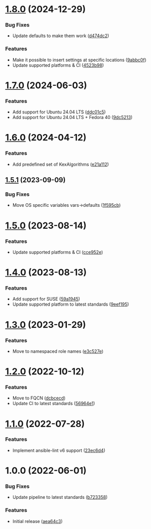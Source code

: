 # [1.8.0](https://github.com/de-it-krachten/ansible-role-openssh/compare/v1.7.0...v1.8.0) (2024-12-29)


### Bug Fixes

* Update defaults to make them work ([d474dc2](https://github.com/de-it-krachten/ansible-role-openssh/commit/d474dc283481df338bff2f7f18dcbe78fb80da39))


### Features

* Make it possible to insert settings at specific locations ([9abbc0f](https://github.com/de-it-krachten/ansible-role-openssh/commit/9abbc0facaece0eb7aa24ea0036183315ae1e5d0))
* Update supported platforms & CI ([4523b98](https://github.com/de-it-krachten/ansible-role-openssh/commit/4523b98b18b432871a8a87550055c5a9122cd3a7))

# [1.7.0](https://github.com/de-it-krachten/ansible-role-openssh/compare/v1.6.0...v1.7.0) (2024-06-03)


### Features

* Add support for Ubuntu 24.04 LTS ([ddc01c5](https://github.com/de-it-krachten/ansible-role-openssh/commit/ddc01c5d17e20608176e1e8b86a44e49b9c98a6c))
* Add support for Ubuntu 24.04 LTS + Fedora 40 ([9dc5213](https://github.com/de-it-krachten/ansible-role-openssh/commit/9dc52133d6d4d93a8791953f3f9bad007249b35c))

# [1.6.0](https://github.com/de-it-krachten/ansible-role-openssh/compare/v1.5.1...v1.6.0) (2024-04-12)


### Features

* Add predefined set of KexAlgorithms ([e21a112](https://github.com/de-it-krachten/ansible-role-openssh/commit/e21a112e34770ec591524cd711186ed353b6157c))

## [1.5.1](https://github.com/de-it-krachten/ansible-role-openssh/compare/v1.5.0...v1.5.1) (2023-09-09)


### Bug Fixes

* Move OS specific variables vars->defaults ([1f595cb](https://github.com/de-it-krachten/ansible-role-openssh/commit/1f595cb24187f9cde14cec8561f470468ddbb208))

# [1.5.0](https://github.com/de-it-krachten/ansible-role-openssh/compare/v1.4.0...v1.5.0) (2023-08-14)


### Features

* Update supported platforms & CI ([cce952e](https://github.com/de-it-krachten/ansible-role-openssh/commit/cce952e67718fd64a34bb9a9dbc6dae93180d512))

# [1.4.0](https://github.com/de-it-krachten/ansible-role-openssh/compare/v1.3.0...v1.4.0) (2023-08-13)


### Features

* Add support for SUSE ([59a1945](https://github.com/de-it-krachten/ansible-role-openssh/commit/59a1945d11b541fe4b7cd625c5e57f6499733fd8))
* Update supported platform to latest standards ([9eef195](https://github.com/de-it-krachten/ansible-role-openssh/commit/9eef19515ae4c7c974739cdaca928429dcf4e4ac))

# [1.3.0](https://github.com/de-it-krachten/ansible-role-openssh/compare/v1.2.0...v1.3.0) (2023-01-29)


### Features

* Move to namespaced role names ([e3c527e](https://github.com/de-it-krachten/ansible-role-openssh/commit/e3c527e78770629963a70eaa5e5a4d4d784378b4))

# [1.2.0](https://github.com/de-it-krachten/ansible-role-openssh/compare/v1.1.0...v1.2.0) (2022-10-12)


### Features

* Move to FQCN ([dcbcecd](https://github.com/de-it-krachten/ansible-role-openssh/commit/dcbcecde893978ec643617866fe63d96f7a0475e))
* Update CI to latest standards ([56964e1](https://github.com/de-it-krachten/ansible-role-openssh/commit/56964e10c58b430d38dfd11b9507d4d4b9313cc9))

# [1.1.0](https://github.com/de-it-krachten/ansible-role-openssh/compare/v1.0.0...v1.1.0) (2022-07-28)


### Features

* Implement ansible-lint v6 support ([23ec6d4](https://github.com/de-it-krachten/ansible-role-openssh/commit/23ec6d4a528245a10f3fa3fdea67b979882e0787))

# 1.0.0 (2022-06-01)


### Bug Fixes

* Update pipeline to latest standards ([b723358](https://github.com/de-it-krachten/ansible-role-openssh/commit/b723358f89d05eacaa619c3fdc0323d542723815))


### Features

* Initial release ([aea64c3](https://github.com/de-it-krachten/ansible-role-openssh/commit/aea64c373378b0e6babf8081866d835da30d408b))
